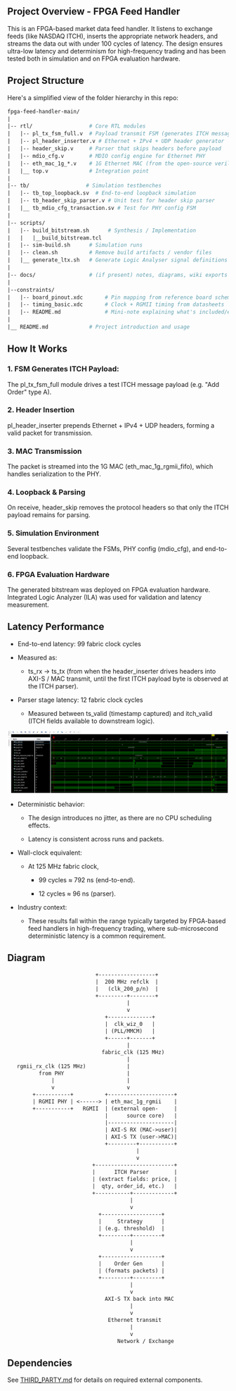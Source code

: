 ##  Project Overview - FPGA Feed Handler
This is an FPGA-based market data feed handler. It listens to exchange feeds (like NASDAQ ITCH), inserts the appropriate network headers, and streams the data out with under 100 cycles of latency. The design ensures ultra-low latency and determinism for high-frequency trading and has been tested both in simulation and on FPGA evaluation hardware.

##  Project Structure

Here's a simplified view of the folder hierarchy in this repo:
```graphql
fpga-feed-handler-main/
|
|-- rtl/                  # Core RTL modules
|   |-- pl_tx_fsm_full.v  # Payload transmit FSM (generates ITCH messages)
|   |-- pl_header_inserter.v # Ethernet + IPv4 + UDP header generator
|   |-- header_skip.v     # Parser that skips headers before payload
|   |-- mdio_cfg.v        # MDIO config engine for Ethernet PHY
|   |-- eth_mac_1g_*.v    # 1G Ethernet MAC (from the open-source verilog-ethernet project)
|   |__ top.v             # Integration point
|
|-- tb/                  # Simulation testbenches
|   |-- tb_top_loopback.sv  # End-to-end loopback simulation
|   |-- tb_header_skip_parser.v # Unit test for header skip parser
|   |__ tb_mdio_cfg_transaction.sv # Test for PHY config FSM
|
|-- scripts/
|   |-- build_bitstream.sh      # Synthesis / Implementation
|   |   |__build_bitstream.tcl
|   |-- sim-build.sh      # Simulation runs
|   |-- clean.sh          # Remove build artifacts / vendor files
|   |__ generate_ltx.sh   # Generate Logic Analyser signal definitions offline
|
|-- docs/                 # (if present) notes, diagrams, wiki exports
|
|--constraints/
|   |-- board_pinout.xdc       # Pin mapping from reference board schematics
|   |-- timing_basic.xdc       # Clock + RGMII timing from datasheets
|   |-- README.md              # Mini-note explaining what's included/excluded
|
|__ README.md             # Project introduction and usage
```
##  How It Works

### 1. FSM Generates ITCH Payload:

The pl_tx_fsm_full module drives a test ITCH message payload (e.g. "Add Order" type A).

### 2. Header Insertion
pl_header_inserter prepends Ethernet + IPv4 + UDP headers, forming a valid packet for transmission.

### 3. MAC Transmission
The packet is streamed into the 1G MAC (eth_mac_1g_rgmii_fifo), which handles serialization to the PHY.

### 4. Loopback & Parsing
On receive, header_skip removes the protocol headers so that only the ITCH payload remains for parsing.

### 5. Simulation Environment
Several testbenches validate the FSMs, PHY config (mdio_cfg), and end-to-end loopback.

### 6. FPGA Evaluation Hardware
The generated bitstream was deployed on FPGA evaluation hardware. Integrated Logic Analyzer (ILA) was used for validation and latency measurement.
## Latency Performance

- End-to-end latency: 99 fabric clock cycles

- Measured as:

  - ts_rx $\rightarrow$ ts_tx (from when the header_inserter drives headers into AXI-S / MAC transmit, until the first ITCH payload byte is observed at the ITCH parser).

- Parser stage latency: 12 fabric clock cycles

  - Measured between ts_valid (timestamp captured) and itch_valid (ITCH fields available to downstream logic).

![ilaImage](./docs/ila_waveforms.png)

- Deterministic behavior:

  - The design introduces no jitter, as there are no CPU scheduling effects.

  - Latency is consistent across runs and packets.

- Wall-clock equivalent:

  - At 125 MHz fabric clock,

    - 99 cycles $\approx$ 792 ns (end-to-end).

    - 12 cycles $\approx$ 96 ns (parser).

- Industry context:

  - These results fall within the range typically targeted by FPGA-based feed handlers in high-frequency trading, where sub-microsecond deterministic latency is a common requirement.

## Diagram
```text
                            +------------------+
                            |  200 MHz refclk  |
                            |   (clk_200_p/n)  |
                            +---------+--------+
                                      |
                                      v
                               +--------------+
                               |  clk_wiz_0   |
                               | (PLL/MMCM)   |
                               +------+-------+
                                      |
                              fabric_clk (125 MHz)
                                      |
   rgmii_rx_clk (125 MHz)             |
          from PHY                    |
              |                       |
              v                       v
        +-----------+          +---------------------+
        | RGMII PHY | <------> | eth_mac_1g_rgmii    |
        +-----------+   RGMII  | (external open-     |
                               |      source core)   |
                               |---------------------|
                               | AXI-S RX (MAC->user)|
                               | AXI-S TX (user->MAC)|
                               +---------+-----------+
                                         |
                                         v
                           +-------------------------+
                           |      ITCH Parser        |
                           | (extract fields: price, |
                           |  qty, order_id, etc.)   |
                           +-----------+-------------+
                                       |
                                       v
                             +-------------------+
                             |     Strategy      |
                             | (e.g. threshold)  |
                             +---------+---------+
                                       |
                                       v
                             +-------------------+
                             |    Order Gen      |
                             | (formats packets) |
                             +---------+---------+
                                       |
                                       v
                               AXI-S TX back into MAC
                                       |
                                       v
                                Ethernet transmit
                                       |
                                       v
                                   Network / Exchange

```
## Dependencies

See [THIRD_PARTY.md](./THIRD_PARTY.md) for details on required external components.
